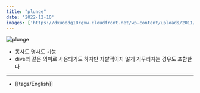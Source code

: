 ```yaml
---
title: "plunge"
date: '2022-12-10'
images: ['https://dxuoddg10rgxw.cloudfront.net/wp-content/uploads/2011/07/17022605/plunge.png']
---
```

![plunge](https://dxuoddg10rgxw.cloudfront.net/wp-content/uploads/2011/07/17022605/plunge.png)
- 동사도 명사도 가능
- dive와 같은 의미로 사용되기도 하지만 자발적이지 않게 거꾸러지는 경우도 포함한다
---
- [[tags/English]]